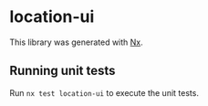 # location-ui

This library was generated with [Nx](https://nx.dev).

## Running unit tests

Run `nx test location-ui` to execute the unit tests.
